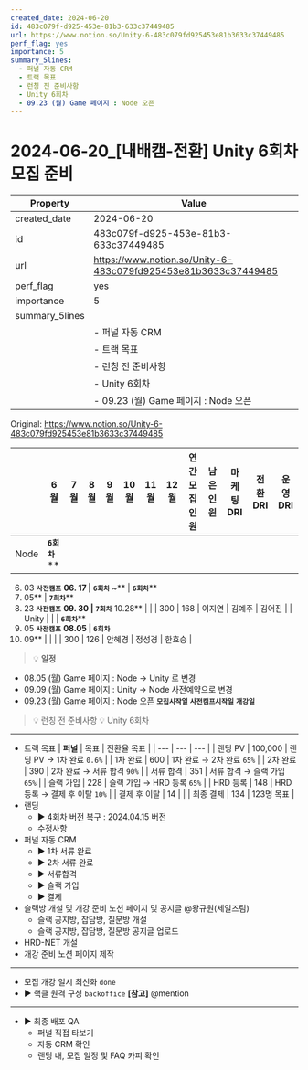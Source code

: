 ```yaml
---
created_date: 2024-06-20
id: 483c079f-d925-453e-81b3-633c37449485
url: https://www.notion.so/Unity-6-483c079fd925453e81b3633c37449485
perf_flag: yes
importance: 5
summary_5lines:
  - 퍼널 자동 CRM
  - 트랙 목표
  - 런칭 전 준비사항
  - Unity 6회차
  - 09.23 (월) Game 페이지 : Node 오픈
---
```


# 2024-06-20_[내배캠-전환] Unity 6회차 모집 준비

| Property | Value |
| --- | --- |
| created_date | 2024-06-20 |
| id | 483c079f-d925-453e-81b3-633c37449485 |
| url | https://www.notion.so/Unity-6-483c079fd925453e81b3633c37449485 |
| perf_flag | yes |
| importance | 5 |
| summary_5lines | |
|  | - 퍼널 자동 CRM |
|  | - 트랙 목표 |
|  | - 런칭 전 준비사항 |
|  | - Unity 6회차 |
|  | - 09.23 (월) Game 페이지 : Node 오픈 |

Original: https://www.notion.so/Unity-6-483c079fd925453e81b3633c37449485

|  | 6월 | 7월 | 8월 | 9월 | 10월 | 11월 | 12월 | 연간 모집 인원 | 남은 인원  | 마케팅 DRI | 전환 DRI | 운영 DRI |
| --- | --- | --- | --- | --- | --- | --- | --- | --- | --- | --- | --- | --- |
| Node | **`6회차`**** 
06. 03
****`사전캠프`****
****06. 17** | **`6회차`****
~** | **`6회차`**** 
08. 05** | **`7회차`**** 
09. 23
****`사전캠프`****
****09. 30** | **`7회차`**** 
10.28** |  |  | 300 | 168 | 이지연 | 김예주 | 김어진 |
| Unity |  |  | **`6회차`**** 
08. 05
****`사전캠프`****
****08.05** | **`6회차`**** 
09. 09** |  |  |  | 300 | 126 | 안혜경 | 정성경 | 한효승 |
> 💡 **일정**
  - 08.05 (월) Game 페이지 : Node → Unity 로 변경
  - 09.09 (월) Game 페이지 : Unity → Node 사전예약으로 변경
  - 09.23 (월) Game 페이지 : Node 오픈
  **`모집시작일`** **`사전캠프시작일`** **`개강일`**
> 💡 런칭 전 준비사항
> 💡 Unity 6회차

  ---
  - 트랙 목표
| **퍼널** | 목표 | 전환율 목표 |
| --- | --- | --- |
| 랜딩 PV | 100,000 | 랜딩 PV → 1차 완료 `0.6%` |
| 1차 완료 | 600 | 1차 완료 → 2차 완료 `65%` |
| 2차 완료 | 390 | 2차 완료 → 서류 합격 `90%` |
| 서류 합격 | 351 | 서류 합격 → 슬랙 가입 `65%` |
| 슬랙 가입 | 228 | 슬랙 가입 → HRD 등록 `65%` |
| HRD 등록 | 148 | HRD 등록 → 결제 후 이탈 `10%` |
| 결제 후 이탈 | 14 |  |
| 최종 결제 | 134 | 123명 목표 |
  - 랜딩
    - ▶ 4회차 버전 복구 : 2024.04.15 버전
    - 수정사항
  - 퍼널 자동 CRM
    - ▶ 1차 서류 완료
    - ▶ 2차 서류 완료
    - ▶ 서류합격
    - ▶ 슬랙 가입
    - ▶ 결제
  - 슬랙방 개설 및 개강 준비 노션 페이지 및 공지글 @왕규원(세일즈팀) 
    - 슬랙 공지방, 잡담방, 질문방 개설
    - 슬랙 공지방, 잡담방, 질문방 공지글 업로드
  - HRD-NET 개설
  - 개강 준비 노션 페이지 제작

  ---
  - 모집 개강 일시 최신화 `done`
  - ▶ 핵클 원격 구성 `backoffice`
    **[참고]** @mention 

  ---
  - ▶ 최종 배포 QA
    - 퍼널 직접 타보기
    - 자동 CRM 확인
    - 랜딩 내, 모집 일정 및 FAQ 카피 확인
